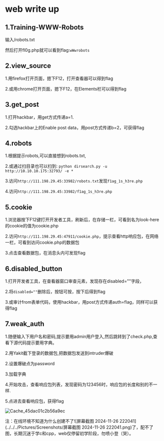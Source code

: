# web write up



## 1.Training-WWW-Robots

输入/robots.txt

然后打开fl0g.php就可以看到flag:`wWwrobots`

## 2.view_source

1.用firefox打开页面，摁下F12，打开查看器可以得到flag

2.或用chrome打开页面，摁下F12，在Elements栏可以得到flag

## 3.get_post

1.打开hackbar，用get方式传递a=1.

2.勾选hackbar上的Enable post data，用post方式传递b=2，可获得flag

## 4.robots

1.根据提示robots,可以直接想到robots.txt,

2.或通过扫目录也可以扫到: `python dirsearch.py -u http://10.10.10.175:32793/ -e *`

3.访问`http://111.198.29.45:33982/robots.txt`发现`f1ag_1s_h3re.php`

4.访问`http://111.198.29.45:33982/f1ag_1s_h3re.php`

## 5.cookie

1.浏览器按下F12键打开开发者工具，刷新后，在存储一栏，可看到名为look-here的cookie的值为cookie.php

2.访问`http://111.198.29.45:47911/cookie.php`，提示查看http响应包，在网络一栏，可看到访问cookie.php的数据包

3.点击查看数据包，在消息头内可发现flag

## 6.disabled_button

1.打开开发者工具，在查看器窗口审查元素，发现存在disabled=""字段，

2.将`disabled=""`删除后，按钮可按，按下后得到flag

3.或审计from表单代码，使用hackbar，用post方式传递auth=flag，同样可以获得flag

## 7.weak_auth

1.随便输入下用户名和密码,提示要用admin用户登入,然后跳转到了check.php,查看下源代码提示要用字典。

2.用Yakit截下登录的数据包,把数据包发送到intruder爆破

2.设置爆破点为password

3.加载字典

4.开始攻击，查看响应包列表，发现密码为123456时，响应包的长度和别的不一样.

5.点进去查看响应包，获得flag



![Cache_45dac01c2b56a9ec](D:/Cache_45dac01c2b56a9ec.jpg)

注：在线环境不知道为什么创建不了![屏幕截图 2024-11-26 222041](../../../Pictures/Screenshots/屏幕截图 2024-11-26 222041.png)了，配不了图，长期沉迷于学c和cpp，web仅停留初学阶段，勿喷小登（哭）。